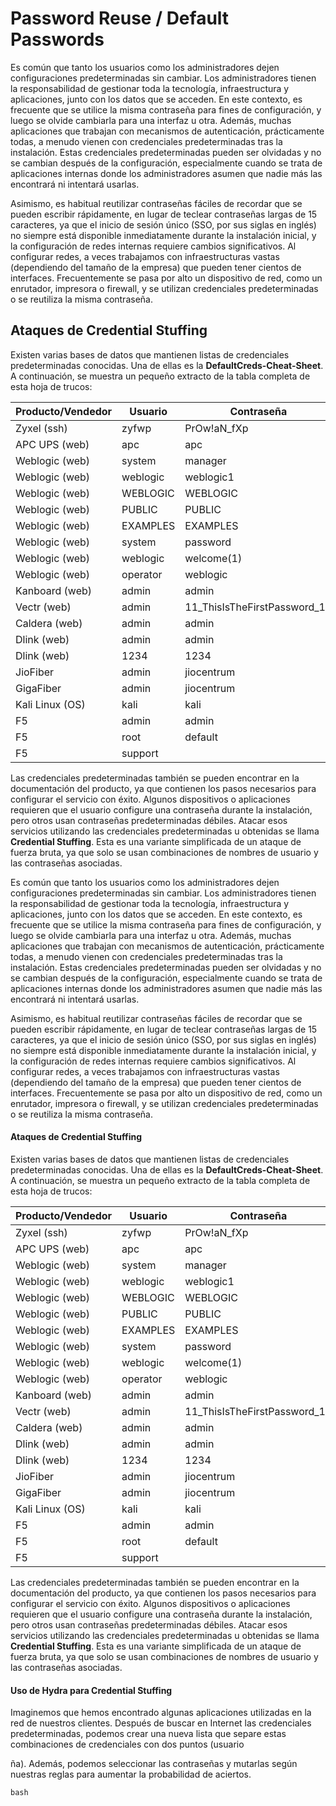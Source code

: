 # Password Reuse / Default Passwords

Es común que tanto los usuarios como los administradores dejen configuraciones predeterminadas sin cambiar. Los administradores tienen la responsabilidad de gestionar toda la tecnología, infraestructura y aplicaciones, junto con los datos que se acceden. En este contexto, es frecuente que se utilice la misma contraseña para fines de configuración, y luego se olvide cambiarla para una interfaz u otra. Además, muchas aplicaciones que trabajan con mecanismos de autenticación, prácticamente todas, a menudo vienen con credenciales predeterminadas tras la instalación. Estas credenciales predeterminadas pueden ser olvidadas y no se cambian después de la configuración, especialmente cuando se trata de aplicaciones internas donde los administradores asumen que nadie más las encontrará ni intentará usarlas.

Asimismo, es habitual reutilizar contraseñas fáciles de recordar que se pueden escribir rápidamente, en lugar de teclear contraseñas largas de 15 caracteres, ya que el inicio de sesión único (SSO, por sus siglas en inglés) no siempre está disponible inmediatamente durante la instalación inicial, y la configuración de redes internas requiere cambios significativos. Al configurar redes, a veces trabajamos con infraestructuras vastas (dependiendo del tamaño de la empresa) que pueden tener cientos de interfaces. Frecuentemente se pasa por alto un dispositivo de red, como un enrutador, impresora o firewall, y se utilizan credenciales predeterminadas o se reutiliza la misma contraseña.

## Ataques de Credential Stuffing

Existen varias bases de datos que mantienen listas de credenciales predeterminadas conocidas. Una de ellas es la **DefaultCreds-Cheat-Sheet**. A continuación, se muestra un pequeño extracto de la tabla completa de esta hoja de trucos:

| Producto/Vendedor | Usuario  | Contraseña                     |
| ----------------- | -------- | ------------------------------ |
| Zyxel (ssh)       | zyfwp    | PrOw!aN\_fXp                   |
| APC UPS (web)     | apc      | apc                            |
| Weblogic (web)    | system   | manager                        |
| Weblogic (web)    | weblogic | weblogic1                      |
| Weblogic (web)    | WEBLOGIC | WEBLOGIC                       |
| Weblogic (web)    | PUBLIC   | PUBLIC                         |
| Weblogic (web)    | EXAMPLES | EXAMPLES                       |
| Weblogic (web)    | system   | password                       |
| Weblogic (web)    | weblogic | welcome(1)                     |
| Weblogic (web)    | operator | weblogic                       |
| Kanboard (web)    | admin    | admin                          |
| Vectr (web)       | admin    | 11\_ThisIsTheFirstPassword\_11 |
| Caldera (web)     | admin    | admin                          |
| Dlink (web)       | admin    | admin                          |
| Dlink (web)       | 1234     | 1234                           |
| JioFiber          | admin    | jiocentrum                     |
| GigaFiber         | admin    | jiocentrum                     |
| Kali Linux (OS)   | kali     | kali                           |
| F5                | admin    | admin                          |
| F5                | root     | default                        |
| F5                | support  |                                |

Las credenciales predeterminadas también se pueden encontrar en la documentación del producto, ya que contienen los pasos necesarios para configurar el servicio con éxito. Algunos dispositivos o aplicaciones requieren que el usuario configure una contraseña durante la instalación, pero otros usan contraseñas predeterminadas débiles. Atacar esos servicios utilizando las credenciales predeterminadas u obtenidas se llama **Credential Stuffing**. Esta es una variante simplificada de un ataque de fuerza bruta, ya que solo se usan combinaciones de nombres de usuario y las contraseñas asociadas.

Es común que tanto los usuarios como los administradores dejen configuraciones predeterminadas sin cambiar. Los administradores tienen la responsabilidad de gestionar toda la tecnología, infraestructura y aplicaciones, junto con los datos que se acceden. En este contexto, es frecuente que se utilice la misma contraseña para fines de configuración, y luego se olvide cambiarla para una interfaz u otra. Además, muchas aplicaciones que trabajan con mecanismos de autenticación, prácticamente todas, a menudo vienen con credenciales predeterminadas tras la instalación. Estas credenciales predeterminadas pueden ser olvidadas y no se cambian después de la configuración, especialmente cuando se trata de aplicaciones internas donde los administradores asumen que nadie más las encontrará ni intentará usarlas.

Asimismo, es habitual reutilizar contraseñas fáciles de recordar que se pueden escribir rápidamente, en lugar de teclear contraseñas largas de 15 caracteres, ya que el inicio de sesión único (SSO, por sus siglas en inglés) no siempre está disponible inmediatamente durante la instalación inicial, y la configuración de redes internas requiere cambios significativos. Al configurar redes, a veces trabajamos con infraestructuras vastas (dependiendo del tamaño de la empresa) que pueden tener cientos de interfaces. Frecuentemente se pasa por alto un dispositivo de red, como un enrutador, impresora o firewall, y se utilizan credenciales predeterminadas o se reutiliza la misma contraseña.

#### Ataques de Credential Stuffing

Existen varias bases de datos que mantienen listas de credenciales predeterminadas conocidas. Una de ellas es la **DefaultCreds-Cheat-Sheet**. A continuación, se muestra un pequeño extracto de la tabla completa de esta hoja de trucos:

| Producto/Vendedor | Usuario  | Contraseña                     |
| ----------------- | -------- | ------------------------------ |
| Zyxel (ssh)       | zyfwp    | PrOw!aN\_fXp                   |
| APC UPS (web)     | apc      | apc                            |
| Weblogic (web)    | system   | manager                        |
| Weblogic (web)    | weblogic | weblogic1                      |
| Weblogic (web)    | WEBLOGIC | WEBLOGIC                       |
| Weblogic (web)    | PUBLIC   | PUBLIC                         |
| Weblogic (web)    | EXAMPLES | EXAMPLES                       |
| Weblogic (web)    | system   | password                       |
| Weblogic (web)    | weblogic | welcome(1)                     |
| Weblogic (web)    | operator | weblogic                       |
| Kanboard (web)    | admin    | admin                          |
| Vectr (web)       | admin    | 11\_ThisIsTheFirstPassword\_11 |
| Caldera (web)     | admin    | admin                          |
| Dlink (web)       | admin    | admin                          |
| Dlink (web)       | 1234     | 1234                           |
| JioFiber          | admin    | jiocentrum                     |
| GigaFiber         | admin    | jiocentrum                     |
| Kali Linux (OS)   | kali     | kali                           |
| F5                | admin    | admin                          |
| F5                | root     | default                        |
| F5                | support  |                                |

Las credenciales predeterminadas también se pueden encontrar en la documentación del producto, ya que contienen los pasos necesarios para configurar el servicio con éxito. Algunos dispositivos o aplicaciones requieren que el usuario configure una contraseña durante la instalación, pero otros usan contraseñas predeterminadas débiles. Atacar esos servicios utilizando las credenciales predeterminadas u obtenidas se llama **Credential Stuffing**. Esta es una variante simplificada de un ataque de fuerza bruta, ya que solo se usan combinaciones de nombres de usuario y las contraseñas asociadas.

#### Uso de Hydra para Credential Stuffing

Imaginemos que hemos encontrado algunas aplicaciones utilizadas en la red de nuestros clientes. Después de buscar en Internet las credenciales predeterminadas, podemos crear una nueva lista que separe estas combinaciones de credenciales con dos puntos (usuario

ña). Además, podemos seleccionar las contraseñas y mutarlas según nuestras reglas para aumentar la probabilidad de aciertos.

```
bash
```
